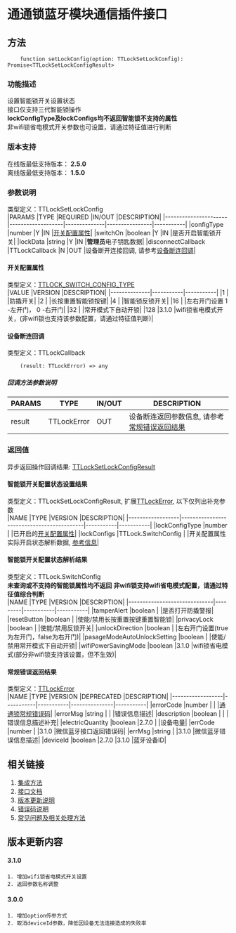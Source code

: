 # 通通锁蓝牙模块通信插件接口  

## 方法
```
    function setLockConfig(option: TTLockSetLockConfig): Promise<TTLockSetLockConfigResult>
```  

### 功能描述   
 设置智能锁开关设置状态  
 接口仅支持三代智能锁操作  
 **lockConfigType及lockConfigs均不返回智能锁不支持的属性**  
 非wifi锁省电模式开关参数也可设置，请通过特征值进行判断  

### 版本支持   
 在线版最低支持版本： **2.5.0**   
 离线版最低支持版本： **1.5.0**  

### 参数说明  
 类型定义：TTLockSetLockConfig  
 |PARAMS                |TYPE               |REQUIRED      |IN/OUT          |DESCRIPTION|
 |----------------------|-------------------|--------------|----------------|-----------|
 |configType            |number             |Y             |IN              |[开关配置属性](#TTLOCK_SWITCH_CONFIG_TYPE)|
 |switchOn              |boolean            |Y             |IN              |是否开启智能锁开关|
 |lockData              |string             |Y             |IN              |**管理员**电子钥匙数据|
 |disconnectCallback    |TTLockCallback     |N             |OUT             |设备断开连接回调, 请参考[设备断连回调](#TTLockCallback)|  

#### <span name="TTLOCK_SWITCH_CONFIG_TYPE">开关配置属性</span>  
 类型定义：[TTLOCK_SWITCH_CONFIG_TYPE](../参数声明/智能锁参数.md#TTLOCK_SWITCH_CONFIG_TYPE)   
 |VALUE         |VERSION    |DESCRIPTION|
 |--------------|-----------|-----------|
 |1             |           |防撬开关|
 |2             |           |长按重置智能锁按键|
 |4             |           |智能锁反锁开关|
 |16            |           |左右开门设置 1 -左开门， 0 -右开门|
 |32            |           |常开模式下自动开锁|
 |128           |3.1.0      |wifi锁省电模式开关，(非wifi锁也支持该参数配置，请通过特征值判断)|  

#### <span name="TTLockCallback">设备断连回调</span>  
 类型定义：TTLockCallback  
```
    (result: TTLockError) => any
```  
##### 回调方法参数说明  
 |PARAMS    |TYPE               |IN/OUT         |DESCRIPTION|
 |----------|-------------------|---------------|-----------|
 |result    |TTLockError        |OUT            |设备断连返回参数信息, 请参考[常规错误返回结果](#TTLockError)|  

### 返回值  
 异步返回操作回调结果: [TTLockSetLockConfigResult](#TTLockSetLockConfigResult)  

#### <span name="TTLockSetLockConfigResult">智能锁开关配置状态设置结果</span>  
 类型定义：TTLockSetLockConfigResult, 扩展[TTLockError](#TTLockError), 以下仅列出补充参数   
 |NAME              |TYPE                                       |VERSION    |DESCRIPTION|
 |------------------|-------------------------------------------|-----------|-----------|
 |lockConfigType    |number                 |           |已开启的[开关配置属性](#TTLOCK_SWITCH_CONFIG_TYPE)|
 |lockConfigs       |TTLock.SwitchConfig    |           |开关配置属性实际开启状态解析数据, [参考信息](#TTLockSwitchConfig)|  

#### <span name="TTLockSwitchConfig">智能锁开关配置状态解析结果</span>  
 类型定义：TTLock.SwitchConfig   
 **未查询或不支持的智能锁属性均不返回**
 **非wifi锁支持wifi省电模式配置，请通过特征值综合判断**  
 |NAME                          |TYPE     |VERSION    |DESCRIPTION|
 |------------------------------|---------|-----------|-----------|
 |tamperAlert                   |boolean  |           |是否打开防撬警报|
 |resetButton                   |boolean  |           |使能/禁用长按重置按键重置智能锁|
 |privacyLock                   |boolean  |           |使能/禁用反锁开关|
 |unlockDirection               |boolean  |           |左右开门设置(true为左开门，false为右开门)|
 |pasageModeAutoUnlockSetting   |boolean  |           |使能/禁用常开模式下自动开锁|
 |wifiPowerSavingMode           |boolean  |3.1.0      |wifi锁省电模式(部分非wifi锁支持该设置，但不生效)|  

#### <span name="TTLockError">常规错误返回结果</span>  
 类型定义：[TTLockError](../对象类型说明/返回对象.md#TTLockError)   
 |NAME              |TYPE       |VERSION    |DEPRECATED     |DESCRIPTION|
 |------------------|-----------|-----------|---------------|-----------|
 |errorCode         |number     |           |               |[通通锁常规错误码](../参数声明/错误码.md)|
 |errorMsg          |string     |           |               |错误信息描述|
 |description       |boolean    |           |               |错误信息描述补充|
 |electricQuantity  |boolean    |2.7.0      |               |设备电量|
 |errCode           |number     |           |3.1.0          |微信蓝牙接口返回错误码|
 |errMsg            |string     |           |3.1.0          |微信蓝牙错误信息描述|
 |deviceId          |boolean    |2.7.0      |3.1.0          |蓝牙设备ID|  

## 相关链接  
 1. [集成方法](../../../README.md)  
 2. [接口文档](../接口文档.md)  
 3. [版本更新说明](../../版本更新说明.md)  
 4. [错误码说明](../参数声明/错误码.md)  
 5. [常见问题及相关处理方法](../常见问题.md)  

## 版本更新内容  
#### **3.1.0**  
    1. 增加wifi锁省电模式开关设置  
    2. 返回参数名称调整  

#### **3.0.0**  
    1. 增加option传参方式  
    2. 取消deviceId参数，降低因设备无法连接造成的失败率  